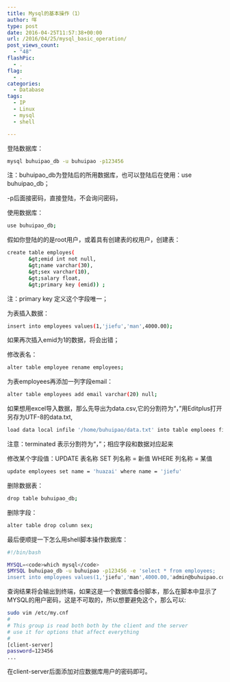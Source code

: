 ```yaml
---
title: Mysql的基本操作（1）
author: 咩
type: post
date: 2016-04-25T11:57:38+00:00
url: /2016/04/25/mysql_basic_operation/
post_views_count:
  - "48"
flashPic:
  - .
flag:
  - .
categories:
  - Database
tags:
  - IP
  - Linux
  - mysql
  - shell

---
```

登陆数据库：

```bash
mysql buhuipao_db -u buhuipao -p123456
```

注：buhuipao\_db为登陆后的所用数据库，也可以登陆后在使用：use buhuipao\_db；
  
-p后面接密码，直接登陆，不会询问密码，
  
使用数据库：

```bash
use buhuipao_db;
```

假如你登陆的的是root用户，或着具有创建表的权用户，创建表：

```bash
create table employes(
       &gt;emid int not null,
       &gt;name varchar(30),
       &gt;sex varchar(10),
       &gt;salary float,
       &gt;primary key (emid)) ; 
```

注：primary key 定义这个字段唯一；
  
为表插入数据：

```bash
insert into employees values(1,'jiefu','man',4000.00);
```

如果再次插入emid为1的数据，将会出错；
  
修改表名：

```bash
alter table employee rename employees;
```

为表employees再添加一列字段email：

```bash
alter table employees add email varchar(20) null;
```

如果想用excel导入数据，那么先导出为data.csv,它的分割符为“，”用Editplus打开另存为UTF-8的data.txt,

```bash
load data local infile '/home/buhuipao/data.txt' into table emploees fields terminated by ',';
```
注意：terminated 表示分割符为“，”；相应字段和数据对应起来
  
修改某个字段值：UPDATE 表名称 SET 列名称 = 新值 WHERE 列名称 = 某值

```bash
update employees set name = 'huazai' where name = 'jiefu'
```

删除数据表：

```bash
drop table buhuipao_db;
```

删除字段：

```bash
alter table drop column sex;
```

最后便顺提一下怎么用shell脚本操作数据库：

```bash
#!/bin/bash

MYSQL=<code>which mysql</code>
$MYSQL buhuipao_db -u buhuipao -p123456 -e 'select * from employees;
insert into employees values(1,'jiefu','man',4000.00,'admin@buhuipao.com');'
```

查询结果将会输出到终端，如果这是一个数据库备份脚本，那么在脚本中显示了MYSQL的用户密码，这是不可取的，所以想要避免这个，那么可以:

```bash
sudo vim /etc/my.cnf 
#
# This group is read both both by the client and the server
# use it for options that affect everything
#
[client-server]
password=123456
...
```

在client-server后面添加对应数据库用户的密码即可。